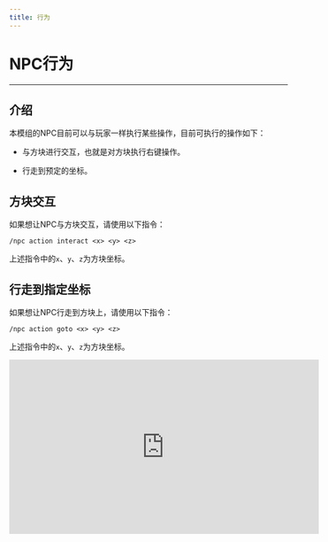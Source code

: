 ```yaml
---
title: 行为
---
```


# NPC行为

---


## 介绍

本模组的NPC目前可以与玩家一样执行某些操作，目前可执行的操作如下：

* 与方块进行交互，也就是对方块执行右键操作。

* 行走到预定的坐标。

## 方块交互

如果想让NPC与方块交互，请使用以下指令：
```
/npc action interact <x> <y> <z>
```
上述指令中的`x`、`y`、`z`为方块坐标。


## 行走到指定坐标

如果想让NPC行走到方块上，请使用以下指令：
```
/npc action goto <x> <y> <z>
```
上述指令中的`x`、`y`、`z`为方块坐标。

<iframe width="560" height="315" src="https://www.bilibili.com/video/BV1dX4y147GY/" title="YouTube video player" frameborder="0" allow="accelerometer; autoplay; clipboard-write; encrypted-media; gyroscope; picture-in-picture" allowfullscreen></iframe>
